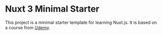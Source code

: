 # Nuxt 3 Minimal Starter

This project is a minimal starter template for learning Nuxt.js. It is based on a course from [Udemy](https://www.udemy.com/course/the-nuxt-3-bootcamp-the-complete-developer-guide/learn/lecture/34943558#overview).
